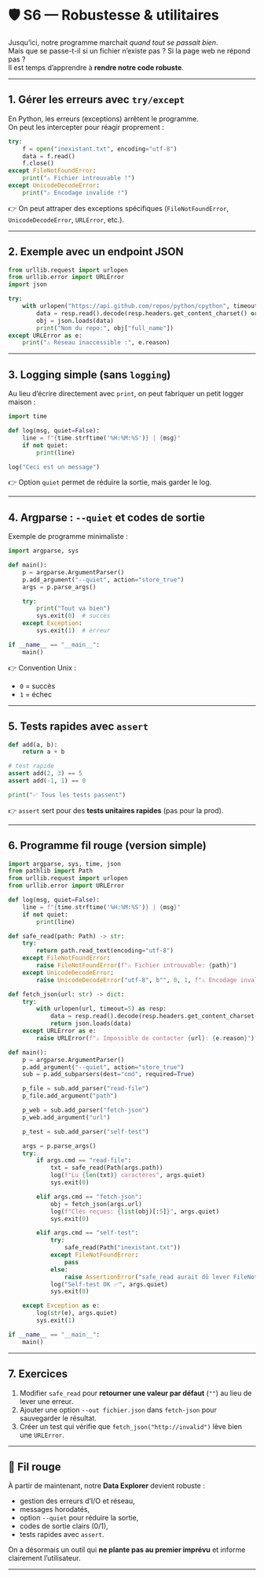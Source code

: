# 🛡️ S6 — Robustesse & utilitaires

Jusqu’ici, notre programme marchait _quand tout se passait bien_.  
Mais que se passe-t-il si un fichier n’existe pas ? Si la page web ne répond pas ?  
Il est temps d’apprendre à **rendre notre code robuste**.

---

## 1. Gérer les erreurs avec `try/except`

En Python, les erreurs (exceptions) arrêtent le programme.  
On peut les intercepter pour réagir proprement :

```python
try:
    f = open("inexistant.txt", encoding="utf-8")
    data = f.read()
    f.close()
except FileNotFoundError:
    print("⚠️ Fichier introuvable !")
except UnicodeDecodeError:
    print("⚠️ Encodage invalide !")
```

👉 On peut attraper des exceptions spécifiques (`FileNotFoundError`, `UnicodeDecodeError`, `URLError`, etc.).

---

## 2. Exemple avec un endpoint JSON

```python
from urllib.request import urlopen
from urllib.error import URLError
import json

try:
    with urlopen("https://api.github.com/repos/python/cpython", timeout=5) as resp:
        data = resp.read().decode(resp.headers.get_content_charset() or "utf-8")
        obj = json.loads(data)
        print("Nom du repo:", obj["full_name"])
except URLError as e:
    print("⚠️ Réseau inaccessible :", e.reason)
```

---

## 3. Logging simple (sans `logging`)

Au lieu d’écrire directement avec `print`, on peut fabriquer un petit logger maison :

```python
import time

def log(msg, quiet=False):
    line = f"{time.strftime('%H:%M:%S')} | {msg}"
    if not quiet:
        print(line)

log("Ceci est un message")
```

👉 Option `quiet` permet de réduire la sortie, mais garder le log.

---

## 4. Argparse : `--quiet` et codes de sortie

Exemple de programme minimaliste :

```python
import argparse, sys

def main():
    p = argparse.ArgumentParser()
    p.add_argument("--quiet", action="store_true")
    args = p.parse_args()

    try:
        print("Tout va bien")
        sys.exit(0)  # succès
    except Exception:
        sys.exit(1)  # erreur

if __name__ == "__main__":
    main()
```

👉 Convention Unix :

- `0` = succès
- `1` = échec

---

## 5. Tests rapides avec `assert`

```python
def add(a, b):
    return a + b

# test rapide
assert add(2, 3) == 5
assert add(-1, 1) == 0

print("✅ Tous les tests passent")
```

👉 `assert` sert pour des **tests unitaires rapides** (pas pour la prod).

---

## 6. Programme fil rouge (version simple)

```python
import argparse, sys, time, json
from pathlib import Path
from urllib.request import urlopen
from urllib.error import URLError

def log(msg, quiet=False):
    line = f"{time.strftime('%H:%M:%S')} | {msg}"
    if not quiet:
        print(line)

def safe_read(path: Path) -> str:
    try:
        return path.read_text(encoding="utf-8")
    except FileNotFoundError:
        raise FileNotFoundError(f"⚠️ Fichier introuvable: {path}")
    except UnicodeDecodeError:
        raise UnicodeDecodeError("utf-8", b"", 0, 1, f"⚠️ Encodage invalide dans {path}")

def fetch_json(url: str) -> dict:
    try:
        with urlopen(url, timeout=5) as resp:
            data = resp.read().decode(resp.headers.get_content_charset() or "utf-8")
            return json.loads(data)
    except URLError as e:
        raise URLError(f"⚠️ Impossible de contacter {url}: {e.reason}")

def main():
    p = argparse.ArgumentParser()
    p.add_argument("--quiet", action="store_true")
    sub = p.add_subparsers(dest="cmd", required=True)

    p_file = sub.add_parser("read-file")
    p_file.add_argument("path")

    p_web = sub.add_parser("fetch-json")
    p_web.add_argument("url")

    p_test = sub.add_parser("self-test")

    args = p.parse_args()
    try:
        if args.cmd == "read-file":
            txt = safe_read(Path(args.path))
            log(f"Lu {len(txt)} caractères", args.quiet)
            sys.exit(0)

        elif args.cmd == "fetch-json":
            obj = fetch_json(args.url)
            log(f"Clés reçues: {list(obj)[:5]}", args.quiet)
            sys.exit(0)

        elif args.cmd == "self-test":
            try:
                safe_read(Path("inexistant.txt"))
            except FileNotFoundError:
                pass
            else:
                raise AssertionError("safe_read aurait dû lever FileNotFoundError")
            log("Self-test OK ✅", args.quiet)
            sys.exit(0)

    except Exception as e:
        log(str(e), args.quiet)
        sys.exit(1)

if __name__ == "__main__":
    main()
```

---

## 7. Exercices

1. Modifier `safe_read` pour **retourner une valeur par défaut** (`""`) au lieu de lever une erreur.
2. Ajouter une option `--out fichier.json` dans `fetch-json` pour sauvegarder le résultat.
3. Créer un test qui vérifie que `fetch_json("http://invalid")` lève bien une `URLError`.

---

## 🎯 Fil rouge

À partir de maintenant, notre **Data Explorer** devient robuste :

- gestion des erreurs d’I/O et réseau,
- messages horodatés,
- option `--quiet` pour réduire la sortie,
- codes de sortie clairs (0/1),
- tests rapides avec `assert`.

On a désormais un outil qui **ne plante pas au premier imprévu** et informe clairement l’utilisateur.

---
